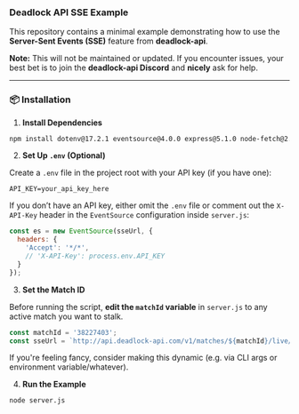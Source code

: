 ### Deadlock API SSE Example

This repository contains a minimal example demonstrating how to use the **Server-Sent Events (SSE)** feature from **deadlock-api**.

**Note:** This will not be maintained or updated. If you encounter issues, your best bet is to join the **deadlock-api Discord** and **nicely** ask for help.

---

### 📦 Installation

1. **Install Dependencies**

```bash
npm install dotenv@17.2.1 eventsource@4.0.0 express@5.1.0 node-fetch@2.7.0 socket.io@4.8.1
```

2. **Set Up `.env` (Optional)**

Create a `.env` file in the project root with your API key (if you have one):

```env
API_KEY=your_api_key_here
```

If you don’t have an API key, either omit the `.env` file or comment out the `X-API-Key` header in the `EventSource` configuration inside `server.js`:

```js
const es = new EventSource(sseUrl, {
  headers: {
    'Accept': '*/*',
    // 'X-API-Key': process.env.API_KEY
  }
});
```
3. **Set the Match ID**

Before running the script, **edit the `matchId` variable** in `server.js` to any active match you want to stalk.

```js
const matchId = '38227403';
const sseUrl = `http://api.deadlock-api.com/v1/matches/${matchId}/live/demo/events`;
```

If you're feeling fancy, consider making this dynamic (e.g. via CLI args or environment variable/whatever).

4. **Run the Example**

```bash
node server.js
```
